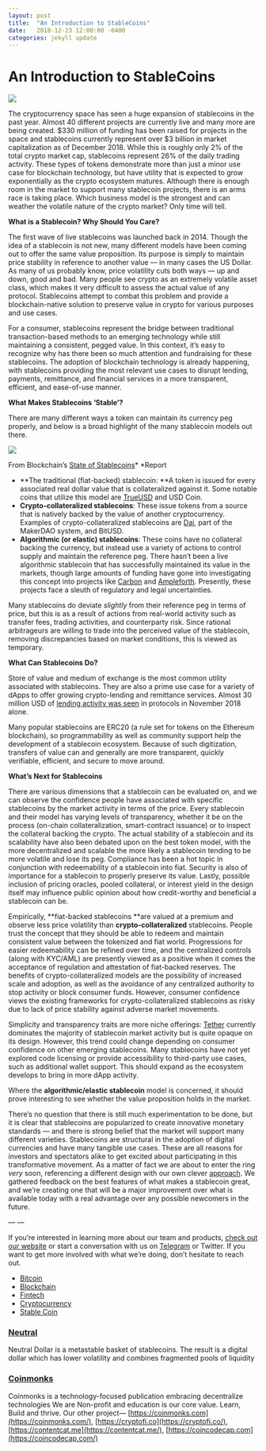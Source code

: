 ```yaml
---
layout: post
title:  "An Introduction to StableCoins"
date:   2018-12-23 12:00:00 -0400
categories: jekyll update
---
```


# An Introduction to StableCoins

![](https://cdn-images-1.medium.com/max/2400/1*n_KS7xCga1yTo3aDfiK82g.png)

The cryptocurrency space has seen a huge expansion of stablecoins in the past
year. Almost 40 different projects are currently live and many more are being
created. $330 million of funding has been raised for projects in the space and
stablecoins currently represent over $3 billion in market capitalization as of
December 2018. While this is roughly only 2% of the total crypto market cap,
stablecoins represent 26% of the daily trading activity. These types of tokens
demonstrate more than just a minor use case for blockchain technology, but have
utility that is expected to grow exponentially as the crypto ecosystem matures.
Although there is enough room in the market to support many stablecoin projects,
there is an arms race is taking place. Which business model is the strongest and
can weather the volatile nature of the crypto market? Only time will tell.

**What is a Stablecoin? Why Should You Care?**

The first wave of live stablecoins was launched back in 2014. Though the idea of
a stablecoin is not new, many different models have been coming out to offer the
same value proposition. Its purpose is simply to maintain price stability in
reference to another value — in many cases the US Dollar. As many of us probably
know, price volatility cuts both ways — up and down, good and bad. Many people
see crypto as an extremely volatile asset class, which makes it very difficult
to assess the actual value of any protocol. Stablecoins attempt to combat this
problem and provide a blockchain-native solution to preserve value in crypto for
various purposes and use cases.

For a consumer, stablecoins represent the bridge between traditional
transaction-based methods to an emerging technology while still maintaining a
consistent, pegged value. In this context, it’s easy to recognize why has there
been so much attention and fundraising for these stablecoins. The adoption of
blockchain technology is already happening, with stablecoins providing the most
relevant use cases to disrupt lending, payments, remittance, and financial
services in a more transparent, efficient, and ease-of-use manner.

**What Makes Stablecoins ‘Stable’?**

There are many different ways a token can maintain its currency peg properly,
and below is a broad highlight of the many stablecoin models out there.

![](https://cdn-images-1.medium.com/max/1600/0*GciYiVbnR-cP1f2J)

From Blockchain’s [State of Stablecoins](https://www.blockchain.com/research)*
*Report

* **The traditional (fiat-backed) stablecoin: **A token is issued for every
associated real dollar value that is collateralized against it. Some notable
coins that utilize this model are [TrueUSD](https://www.trusttoken.com/trueusd/)
and USD Coin.
* **Crypto-collateralized stablecoins**: These issue tokens from a source that is
natively backed by the value of another cryptocurrency. Examples of
crypto-collateralized stablecoins are [Dai](https://makerdao.com/), part of the
MakerDAO system, and BitUSD.
* **Algorithmic (or elastic) stablecoins**: These coins have no collateral backing
the currency, but instead use a variety of actions to control supply and
maintain the reference peg. There hasn’t been a live algorithmic stablecoin that
has successfully maintained its value in the markets, though large amounts of
funding have gone into investigating this concept into projects like
[Carbon](https://www.carbon.money/) and
[Ampleforth](https://www.ampleforth.org/). Presently, these projects face a
sleuth of regulatory and legal uncertainties.

Many stablecoins do deviate *slightly* from their reference peg in terms of
price, but this is as a result of actions from real-world activity such as
transfer fees, trading activities, and counterparty risk. Since rational
arbitrageurs are willing to trade into the perceived value of the stablecoin,
removing discrepancies based on market conditions, this is viewed as temporary.

**What Can Stablecoins Do?**

Store of value and medium of exchange is the most common utility associated with
stablecoins. They are also a prime use case for a variety of dApps to offer
growing crypto-lending and remittance services. Almost 30 million USD of
[lending activity was
seen](https://medium.com/bloqboard/decentralized-finance-november-2018-lending-activity-9f1dae23b6c)
in protocols in November 2018 alone.

Many popular stablecoins are ERC20 (a rule set for tokens on the Ethereum
blockchain), so programmability as well as community support help the
development of a stablecoin ecosystem. Because of such digitization, transfers
of value can and generally are more transparent, quickly verifiable, efficient,
and secure to move around.

**What’s Next for Stablecoins**

There are various dimensions that a stablecoin can be evaluated on, and we can
observe the confidence people have associated with specific stablecoins by the
market activity in terms of the price. Every stablecoin and their model has
varying levels of transparency, whether it be on the process (on-chain
collateralization, smart-contract issuance) or to inspect the collateral backing
the crypto. The actual stability of a stablecoin and its scalability have also
been debated upon on the best token model, with the more decentralized and
scalable the more likely a stablecoin tending to be more volatile and lose its
peg. Compliance has been a hot topic in conjunction with redeemability of a
stablecoin into fiat. Security is also of importance for a stablecoin to
properly preserve its value. Lastly, possible inclusion of pricing oracles,
pooled collateral, or interest yield in the design itself may influence public
opinion about how credit-worthy and beneficial a stablecoin can be.

Empirically, **fiat-backed stablecoins **are valued at a premium and observe
less price volatility than **crypto-collateralized** stablecoins. People trust
the concept that they should be able to redeem and maintain consistent value
between the tokenized and fiat world. Progressions for easier redeemability can
be refined over time, and the centralized controls (along with KYC/AML) are
presently viewed as a positive when it comes the acceptance of regulation and
attestation of fiat-backed reserves. The benefits of crypto-collateralized
models are the possibility of increased scale and adoption, as well as the
avoidance of any centralized authority to stop activity or block consumer funds.
However, consumer confidence views the existing frameworks for
crypto-collateralized stablecoins as risky due to lack of price stability
against adverse market movements.

Simplicity and transparency traits are more niche offerings:
[Tether](https://tether.to/) currently dominates the majority of stablecoin
market activity but is quite opaque on its design. However, this trend could
change depending on consumer confidence on other emerging stablecoins. Many
stablecoins have not yet explored code licensing or provide accessibility to
third-party use cases, such as additional wallet support. This should expand as
the ecosystem develops to bring in more dApp activity.

Where the **algorithmic/elastic stablecoin** model is concerned, it should prove
interesting to see whether the value proposition holds in the market.

There’s no question that there is still much experimentation to be done, but it
is clear that stablecoins are popularized to create innovative monetary
standards — and there is strong belief that the market will support many
different varieties. Stablecoins are structural in the adoption of digital
currencies and have many tangible use cases. These are all reasons for investors
and spectators alike to get excited about participating in this transformative
movement. As a matter of fact we are about to enter the ring *very* soon,
referencing a different design with our own clever
[approach](https://medium.com/@neutralproject/an-overview-of-neutral-7ee2c4eb3fc7).
We gathered feedback on the best features of what makes a stablecoin great, and
we’re creating one that will be a major improvement over what is available today
with a real advantage over any possible newcomers in the future.

— —

If you’re interested in learning more about our team and products, [check out
our website](http://www.neutralproject.com/) or start a conversation with us on
[Telegram](https://t.me/neutralproject) or Twitter. If you want to get more
involved with what we’re doing, don’t hesitate to reach out.

* [Bitcoin](https://medium.com/tag/bitcoin?source=post)
* [Blockchain](https://medium.com/tag/blockchain?source=post)
* [Fintech](https://medium.com/tag/fintech?source=post)
* [Cryptocurrency](https://medium.com/tag/cryptocurrency?source=post)
* [Stable Coin](https://medium.com/tag/stable-coin?source=post)

### [Neutral](https://medium.com/@neutralproject)

Neutral Dollar is a metastable basket of stablecoins. The result is a digital
dollar which has lower volatility and combines fragmented pools of liquidity

### [Coinmonks](https://medium.com/coinmonks?source=footer_card)

Coinmonks is a technology-focused publication embracing decentralize
technologies We are Non-profit and education is our core value. Learn, Build and
thrive. Our other project— [https://coinmonks.com](https://coinmonks.com/),
[https://cryptofi.co](https://cryptofi.co/),
[https://contentcat.me](https://contentcat.me/),
[https://coincodecap.com](https://coincodecap.com/)

